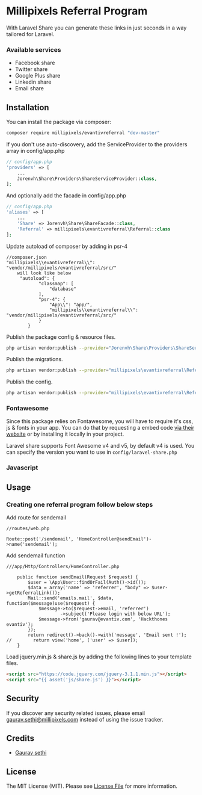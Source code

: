# Millipixels Referral Program

With 
Laravel Share you can generate these links in just seconds in a way tailored for Laravel.

### Available services

* Facebook share
* Twitter share
* Google Plus share
* Linkedin share
* Email share

## Installation

You can install the package via composer:

``` bash
composer require millipixels/evantivreferral "dev-master"
```


If you don't use auto-discovery, add the ServiceProvider to the providers array in config/app.php

```php
// config/app.php
'providers' => [
    ...
    Jorenvh\Share\Providers\ShareServiceProvider::class,
];
```

And optionally add the facade in config/app.php

```php
// config/app.php
'aliases' => [
    ...
    'Share' => Jorenvh\Share\ShareFacade::class,
 	'Referral' => millipixels\evantivreferral\Referral::class
];
```
Update autoload of composer by adding in psr-4

```Update 
//composer.json
"millipixels\\evantivreferral\\": "vendor/millipixels/evantivreferral/src/"
	will look like below
	 "autoload": {
	        "classmap": [
	            "database"
	        ],
	        "psr-4": {
	            "App\\": "app/",
	            "millipixels\\evantivreferral\\": "vendor/millipixels/evantivreferral/src/"
	        }
	    }
```



Publish the package config & resource files.

```bash
php artisan vendor:publish --provider="Jorenvh\Share\Providers\ShareServiceProvider"
```

Publish the migrations.

```bash
php artisan vendor:publish --provider="millipixels\evantivreferral\ReferralServiceProvider" --tag="migrations"
```

Publish the config.

```bash
php artisan vendor:publish --provider="millipixels\evantivreferral\ReferralServiceProvider" --tag="config"

```



### Fontawesome

Since this package relies on Fontawesome, you will have to require it's css, js & fonts in your app.
You can do that by requesting a embed code [via their website](http://fontawesome.io/get-started/) or by installing it locally in your project.

Laravel share supports Font Awesome v4 and v5, by default v4 is used. You can specify the version you want to use in ```config/laravel-share.php```

### Javascript

## Usage

### Creating one referral program follow below steps 

Add route for sendemail
```routes
//routes/web.php

Route::post('/sendemail', 'HomeController@sendEmail')->name('sendemail');
```

Add sendemail function 
```routes
///app/Http/Controllers/HomeController.php

    public function sendEmail(Request $request) {
        $user = \App\User::findOrFail(Auth()->id());
        $data = array('name' => 'referrer', "body" => $user->getReferralLink());
        Mail::send('emails.mail', $data, function($message)use($request) {
            $message->to($request->email, 'referrer')
                    ->subject('Please login with below URL');
            $message->from('gaurav@evantiv.com', 'Hackthones evantiv');
        });
        return redirect()->back()->with('message', 'Email sent !');
//        return view('home', ['user' => $user]);
    }
```

Load jquery.min.js & share.js by adding the following lines to your template files.

```html
<script src="https://code.jquery.com/jquery-3.1.1.min.js"></script>
<script src="{{ asset('js/share.js') }}"></script>
```



## Security

If you discover any security related issues, please email gaurav.sethi@millipixels.com instead of using the issue tracker.

## Credits

- [Gaurav sethi](https://github.com/MilliPixels)
## License

The MIT License (MIT). Please see [License File](LICENSE.md) for more information.